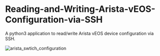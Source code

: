 # Reading-and-Writing-Arista-vEOS-Configuration-via-SSH
A python3 application to read/write Arista vEOS device configuration via SSH.

![arista_swtich_configuration](https://user-images.githubusercontent.com/46072258/117000772-345bc700-acff-11eb-831a-278bbec4a004.PNG)
